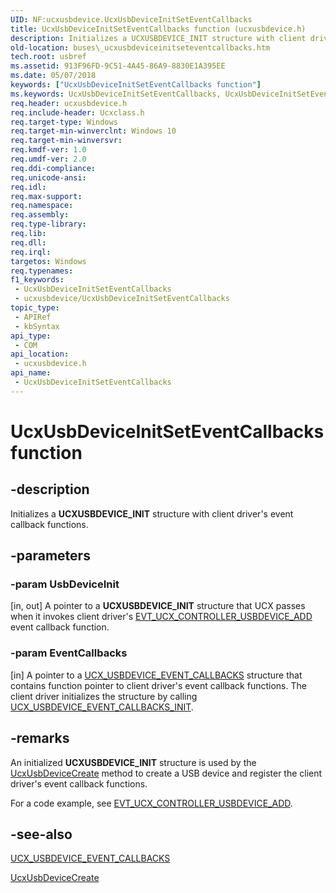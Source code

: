 ```yaml
---
UID: NF:ucxusbdevice.UcxUsbDeviceInitSetEventCallbacks
title: UcxUsbDeviceInitSetEventCallbacks function (ucxusbdevice.h)
description: Initializes a UCXUSBDEVICE_INIT structure with client driver's event callback functions.
old-location: buses\_ucxusbdeviceinitseteventcallbacks.htm
tech.root: usbref
ms.assetid: 913F96FD-9C51-4A45-86A9-8830E1A395EE
ms.date: 05/07/2018
keywords: ["UcxUsbDeviceInitSetEventCallbacks function"]
ms.keywords: UcxUsbDeviceInitSetEventCallbacks, UcxUsbDeviceInitSetEventCallbacks method [Buses], buses._ucxusbdeviceinitseteventcallbacks
req.header: ucxusbdevice.h
req.include-header: Ucxclass.h
req.target-type: Windows
req.target-min-winverclnt: Windows 10
req.target-min-winversvr: 
req.kmdf-ver: 1.0
req.umdf-ver: 2.0
req.ddi-compliance: 
req.unicode-ansi: 
req.idl: 
req.max-support: 
req.namespace: 
req.assembly: 
req.type-library: 
req.lib: 
req.dll: 
req.irql: 
targetos: Windows
req.typenames: 
f1_keywords:
 - UcxUsbDeviceInitSetEventCallbacks
 - ucxusbdevice/UcxUsbDeviceInitSetEventCallbacks
topic_type:
 - APIRef
 - kbSyntax
api_type:
 - COM
api_location:
 - ucxusbdevice.h
api_name:
 - UcxUsbDeviceInitSetEventCallbacks
---
```


# UcxUsbDeviceInitSetEventCallbacks function


## -description

Initializes a <b>UCXUSBDEVICE_INIT</b> structure with client driver's event callback functions.

## -parameters

### -param UsbDeviceInit 

[in, out]
A pointer to a <b>UCXUSBDEVICE_INIT</b> structure that UCX passes when it invokes client driver's <a href="https://docs.microsoft.com/windows-hardware/drivers/ddi/ucxcontroller/nc-ucxcontroller-evt_ucx_controller_usbdevice_add">EVT_UCX_CONTROLLER_USBDEVICE_ADD</a> 		event callback function.

### -param EventCallbacks 

[in]
A pointer to a <a href="https://docs.microsoft.com/windows-hardware/drivers/ddi/ucxusbdevice/ns-ucxusbdevice-_ucx_usbdevice_event_callbacks">UCX_USBDEVICE_EVENT_CALLBACKS</a> structure that contains function pointer to client driver's event callback functions. The client driver initializes the structure  by calling <a href="https://docs.microsoft.com/windows-hardware/drivers/ddi/ucxusbdevice/nf-ucxusbdevice-ucx_usbdevice_event_callbacks_init">UCX_USBDEVICE_EVENT_CALLBACKS_INIT</a>.

## -remarks

An initialized <b>UCXUSBDEVICE_INIT</b> structure is used by the <a href="https://docs.microsoft.com/windows-hardware/drivers/ddi/ucxusbdevice/nf-ucxusbdevice-ucxusbdevicecreate">UcxUsbDeviceCreate</a> method to create a USB device and register the client driver's event callback functions. 

For a code example, see <a href="https://docs.microsoft.com/windows-hardware/drivers/ddi/ucxcontroller/nc-ucxcontroller-evt_ucx_controller_usbdevice_add">EVT_UCX_CONTROLLER_USBDEVICE_ADD</a>.

## -see-also

<a href="https://docs.microsoft.com/windows-hardware/drivers/ddi/ucxusbdevice/ns-ucxusbdevice-_ucx_usbdevice_event_callbacks">UCX_USBDEVICE_EVENT_CALLBACKS</a>



<a href="https://docs.microsoft.com/windows-hardware/drivers/ddi/ucxusbdevice/nf-ucxusbdevice-ucxusbdevicecreate">UcxUsbDeviceCreate</a>

